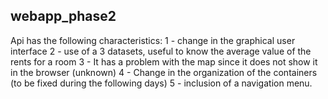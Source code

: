 ## webapp_phase2

Api has the following characteristics:
1 - change in the graphical user interface
2 - use of a 3 datasets, useful to know the average value of the rents for a room
3 - It has a problem with the map since it does not show it in the browser (unknown)
4 - Change in the organization of the containers (to be fixed during the following days)
5 - inclusion of a navigation menu.
